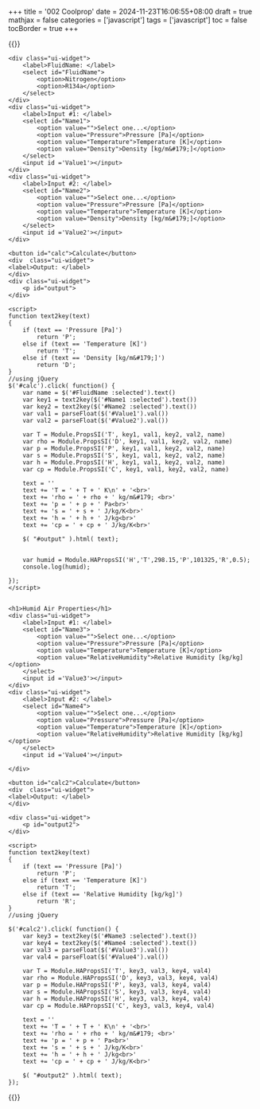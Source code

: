 +++
title = '002 Coolprop'
date = 2024-11-23T16:06:55+08:00
draft = true
mathjax = false
categories = ['javascript']
tags = ['javascript']
toc = false
tocBorder = true
+++



{{<rawhtml>}}
<link rel="stylesheet" href="http://code.jquery.com/ui/1.11.0/themes/smoothness/jquery-ui.css" />
<script src="http://code.jquery.com/jquery-1.11.0.min.js"></script>
<script src="http://code.jquery.com/jquery-migrate-1.2.1.min.js"></script>
<script src="http://code.jquery.com/ui/1.10.4/jquery-ui.js"></script>

<script src="/javascript/coolprop.js"></script>

    <div class="ui-widget">
        <label>FluidName: </label>
        <select id="FluidName">
            <option>Nitrogen</option>
            <option>R134a</option>
        </select>
    </div>
    <div class="ui-widget">
        <label>Input #1: </label>
        <select id="Name1">
            <option value="">Select one...</option>
            <option value="Pressure">Pressure [Pa]</option>
            <option value="Temperature">Temperature [K]</option>
            <option value="Density">Density [kg/m&#179;]</option>
        </select>
        <input id ='Value1'></input>
    </div>
    <div class="ui-widget">
        <label>Input #2: </label>
        <select id="Name2">
            <option value="">Select one...</option>
            <option value="Pressure">Pressure [Pa]</option>
            <option value="Temperature">Temperature [K]</option>
            <option value="Density">Density [kg/m&#179;]</option>
        </select>
        <input id ='Value2'></input>
    </div>
    
    <button id="calc">Calculate</button>
    <div  class="ui-widget"> 
    <label>Output: </label>
    </div>
    <div class="ui-widget">
        <p id="output">
    </div>

    <script>
    function text2key(text)
    {
        if (text == 'Pressure [Pa]')
            return 'P';
        else if (text == 'Temperature [K]')
            return 'T';
        else if (text == 'Density [kg/m&#179;]')
            return 'D';
    }
    //using jQuery
    $('#calc').click( function() {
        var name = $('#FluidName :selected').text()
        var key1 = text2key($('#Name1 :selected').text())
        var key2 = text2key($('#Name2 :selected').text())
        var val1 = parseFloat($('#Value1').val())
        var val2 = parseFloat($('#Value2').val())
        
        var T = Module.PropsSI('T', key1, val1, key2, val2, name)
        var rho = Module.PropsSI('D', key1, val1, key2, val2, name)
        var p = Module.PropsSI('P', key1, val1, key2, val2, name)
        var s = Module.PropsSI('S', key1, val1, key2, val2, name)
        var h = Module.PropsSI('H', key1, val1, key2, val2, name)
        var cp = Module.PropsSI('C', key1, val1, key2, val2, name)
        
        text = ''
        text += 'T = ' + T + ' K\n' + '<br>'
        text += 'rho = ' + rho + ' kg/m&#179; <br>'
        text += 'p = ' + p + ' Pa<br>'
        text += 's = ' + s + ' J/kg/K<br>'
        text += 'h = ' + h + ' J/kg<br>'
        text += 'cp = ' + cp + ' J/kg/K<br>'
        
        $( "#output" ).html( text);


        var humid = Module.HAPropsSI('H','T',298.15,'P',101325,'R',0.5);
        console.log(humid);
        
    });
    </script>


    <h1>Humid Air Properties</h1>
    <div class="ui-widget">
        <label>Input #1: </label>
        <select id="Name3">
            <option value="">Select one...</option>
            <option value="Pressure">Pressure [Pa]</option>
            <option value="Temperature">Temperature [K]</option>
            <option value="RelativeHumidity">Relative Humidity [kg/kg]</option>
        </select>
        <input id ='Value3'></input>
    </div>
    <div class="ui-widget">
        <label>Input #2: </label>
        <select id="Name4">
            <option value="">Select one...</option>
            <option value="Pressure">Pressure [Pa]</option>
            <option value="Temperature">Temperature [K]</option>
            <option value="RelativeHumidity">Relative Humidity [kg/kg]</option>
        </select>
        <input id ='Value4'></input>    

    </div>

    <button id="calc2">Calculate</button>
    <div  class="ui-widget">
    <label>Output: </label>
    </div>

    <div class="ui-widget">
        <p id="output2">
    </div>

    <script>
    function text2key(text)
    {
        if (text == 'Pressure [Pa]')
            return 'P';
        else if (text == 'Temperature [K]')
            return 'T';
        else if (text == 'Relative Humidity [kg/kg]')
            return 'R';
    }
    //using jQuery

    $('#calc2').click( function() {
        var key3 = text2key($('#Name3 :selected').text())
        var key4 = text2key($('#Name4 :selected').text())
        var val3 = parseFloat($('#Value3').val())
        var val4 = parseFloat($('#Value4').val())
        
        var T = Module.HAPropsSI('T', key3, val3, key4, val4)
        var rho = Module.HAPropsSI('D', key3, val3, key4, val4)
        var p = Module.HAPropsSI('P', key3, val3, key4, val4)
        var s = Module.HAPropsSI('S', key3, val3, key4, val4)
        var h = Module.HAPropsSI('H', key3, val3, key4, val4)
        var cp = Module.HAPropsSI('C', key3, val3, key4, val4)
        
        text = ''
        text += 'T = ' + T + ' K\n' + '<br>'
        text += 'rho = ' + rho + ' kg/m&#179; <br>'
        text += 'p = ' + p + ' Pa<br>'
        text += 's = ' + s + ' J/kg/K<br>'
        text += 'h = ' + h + ' J/kg<br>'
        text += 'cp = ' + cp + ' J/kg/K<br>'
        
        $( "#output2" ).html( text);
    });



{{</rawhtml>}}